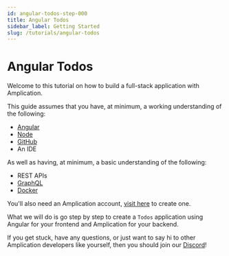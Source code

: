 ```yaml
---
id: angular-todos-step-000
title: Angular Todos
sidebar_label: Getting Started
slug: /tutorials/angular-todos
---
```


# Angular Todos

Welcome to this tutorial on how to build a full-stack application with Amplication.

This guide assumes that you have, at minimum, a working understanding of the following:

- [Angular](https://angular.io/)
- [Node](https://nodejs.org/)
- [GitHub](https://github.com/)
- An IDE

As well as having, at minimum, a basic understanding of the following:

- REST APIs
- [GraphQL](https://graphql.org/)
- [Docker](https://www.docker.com/)

You'll also need an Amplication account, [visit here](https://app.amplication.com/login) to create one.

What we will do is go step by step to create a `Todos` application using Angular for your frontend and Amplication for your backend.

If you get stuck, have any questions, or just want to say hi to other Amplication developers like yourself, then you should join our [Discord](https://amplication.com/discord)!
